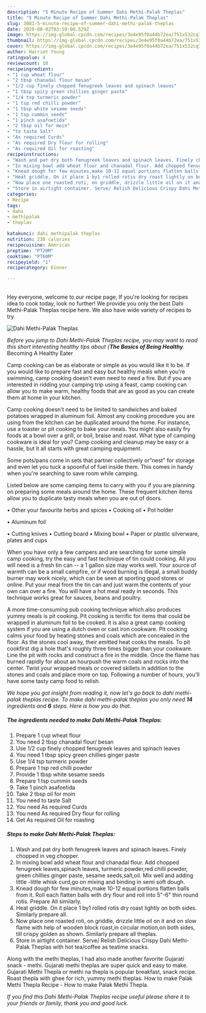 ```yaml
---
description: "5 Minute Recipe of Summer Dahi Methi-Palak Theplas"
title: "5 Minute Recipe of Summer Dahi Methi-Palak Theplas"
slug: 3081-5-minute-recipe-of-summer-dahi-methi-palak-theplas
date: 2020-08-02T03:59:08.529Z
image: https://img-global.cpcdn.com/recipes/3e4e95f0a44b72ea/751x532cq70/dahi-methi-palak-theplas-recipe-main-photo.jpg
thumbnail: https://img-global.cpcdn.com/recipes/3e4e95f0a44b72ea/751x532cq70/dahi-methi-palak-theplas-recipe-main-photo.jpg
cover: https://img-global.cpcdn.com/recipes/3e4e95f0a44b72ea/751x532cq70/dahi-methi-palak-theplas-recipe-main-photo.jpg
author: Harriet Young
ratingvalue: 4
reviewcount: 10
recipeingredient:
- "1 cup wheat flour"
- "2 tbsp chanadal flour besan"
- "1/2 cup finely chopped fenugreek leaves and spinach leaves"
- "1 tbsp spicy green chillies ginger paste"
- "1/4 tsp turmeric powder"
- "1 tsp red chilli powder"
- "1 tbsp white sesame seeds"
- "1 tsp cummin seeds"
- "1 pinch asafoetida"
- "2 tbsp oil for moin"
- "to taste Salt"
- "As required Curds"
- "As required Dry flour for rolling"
- "As required Oil for roasting"
recipeinstructions:
- "Wash and pat dry both fenugreek leaves and spinach leaves. Finely chopped in veg chopper."
- "In mixing bowl add wheat flour and chanadal flour. Add chopped fenugreek leaves,spinach leaves, turmeric powder,red chilli powder, green chillies ginger paste, sesame seeds,salt,oil. Mix well and adding little -little whisk curd,go on mixing and binding in semi soft dough."
- "Knead dough for few minutes,make 10-12 equal portions flatten balls from it. Roll each flatten balls with dry flour and roll into 5&#34;-6&#34; thin round rotis. Prepare All similarly."
- "Heat griddle. On it place 1 by1 rolled rotis dry roast lightly on both sides. Similarly prepare all."
- "Now place one roasted roti, on griddle, drizzle little oil on it and on slow flame with help of wooden block roast,in circular motion,on both sides, till crispy golden as shown. Similarly prepare all theplas."
- "Store in airtight container. Serve/ Relish Delicious Crispy Dahi Methi- Palak Theplas with hot tea/coffee as teatime snacks."
categories:
- Recipe
tags:
- dahi
- methipalak
- theplas

katakunci: dahi methipalak theplas 
nutrition: 238 calories
recipecuisine: American
preptime: "PT20M"
cooktime: "PT60M"
recipeyield: "1"
recipecategory: Dinner

---
```

<br>
Hey everyone, welcome to our recipe page, If you're looking for recipes idea to cook today, look no further! We provide you only the best Dahi Methi-Palak Theplas recipe here. We also have wide variety of recipes to try.
<br>


![Dahi Methi-Palak Theplas](https://img-global.cpcdn.com/recipes/3e4e95f0a44b72ea/751x532cq70/dahi-methi-palak-theplas-recipe-main-photo.jpg)

<i>Before you jump to Dahi Methi-Palak Theplas recipe, you may want to read this short interesting healthy tips about {<strong>The Basics of Being Healthy</strong>.</i>
Becoming A Healthy Eater

    
Camp cooking can be as elaborate or simple as you would like it to be. If you would like to prepare fast and easy but healthy meals when you're swimming, camp cooking doesn't even need to need a fire. But if you are interested in ridding your camping trip using a feast, camp cooking can allow you to make warm, healthy foods that are as good as you can create them at home in your kitchen.

Camp cooking doesn't need to be limited to sandwiches and baked potatoes wrapped in aluminum foil.  Almost any cooking procedure you are using from the kitchen can be duplicated around the home. For instance, use a toaster or pit cooking to bake your meals. You might also easily fry foods at a bowl over a grill, or boil, braise and roast. What type of camping cookware is ideal for you? Camp cooking and cleanup may be easy or a hassle, but it all starts with great camping equipment.

Some pots/pans come in sets that partner collectively or"nest" for storage and even let you tuck a spoonful of fuel inside them. This comes in handy when you're searching to save room while camping.

Listed below are some camping items to carry with you if you are planning on preparing some meals around the home. These frequent kitchen items allow you to duplicate tasty meals when you are out of doors.


• Other your favourite herbs and spices
• Cooking oil
• Pot holder

• Aluminum foil

• Cutting knives
• Cutting board
• Mixing bowl
• Paper or plastic silverware, plates and cups

When you have only a few campers and are searching for some simple camp cooking, try the easy and fast technique of tin could cooking. All you will need is a fresh tin can -- a 1 gallon size may works well. Your source of warmth can be a small campfire, or if wood burning is illegal, a small buddy burner may work nicely, which can be seen at sporting good stores or online. Put your meal from the tin can and just warm the contents of your own can over a fire. You will have a hot meal ready in seconds.  This technique works great for sauces, beans and poultry.

A more time-consuming pub cooking technique which also produces yummy meals is pit cooking. Pit cooking is terrific for items that could be wrapped in aluminum foil to be cooked.  It is also a great camp cooking system if you are using a dutch oven or cast iron cookware. Pit cooking calms your food by heating stones and coals which are concealed in the floor. As the stones cool away, their emitted heat cooks the meals. To pit cookfirst dig a hole that's roughly three times bigger than your cookware. Line the pit with rocks and construct a fire in the middle. Once the flame has burned rapidly for about an hourpush the warm coals and rocks into the center. Twist your wrapped meals or covered skillets in addition to the stones and coals and place more on top. Following a number of hours, you'll have some tasty camp food to relish.


<i>We hope you got insight from reading it, now let's go back to dahi methi-palak theplas recipe. To make dahi methi-palak theplas you only need <strong>14</strong> ingredients and <strong>6</strong> steps. Here is how you do that.
</i>

##### The ingredients needed to make Dahi Methi-Palak Theplas:

1. Prepare 1 cup wheat flour
1. You need 2 tbsp chanadal flour/ besan
1. Use 1/2 cup finely chopped fenugreek leaves and spinach leaves
1. You need 1 tbsp spicy green chillies ginger paste
1. Use 1/4 tsp turmeric powder
1. Prepare 1 tsp red chilli powder
1. Provide 1 tbsp white sesame seeds
1. Prepare 1 tsp cummin seeds
1. Take 1 pinch asafoetida
1. Take 2 tbsp oil for moin
1. You need to taste Salt
1. You need As required Curds
1. You need As required Dry flour for rolling
1. Get As required Oil for roasting


##### Steps to make Dahi Methi-Palak Theplas:

1. Wash and pat dry both fenugreek leaves and spinach leaves. Finely chopped in veg chopper.
1. In mixing bowl add wheat flour and chanadal flour. Add chopped fenugreek leaves,spinach leaves, turmeric powder,red chilli powder, green chillies ginger paste, sesame seeds,salt,oil. Mix well and adding little -little whisk curd,go on mixing and binding in semi soft dough.
1. Knead dough for few minutes,make 10-12 equal portions flatten balls from it. Roll each flatten balls with dry flour and roll into 5&#34;-6&#34; thin round rotis. Prepare All similarly.
1. Heat griddle. On it place 1 by1 rolled rotis dry roast lightly on both sides. Similarly prepare all.
1. Now place one roasted roti, on griddle, drizzle little oil on it and on slow flame with help of wooden block roast,in circular motion,on both sides, till crispy golden as shown. Similarly prepare all theplas.
1. Store in airtight container. Serve/ Relish Delicious Crispy Dahi Methi- Palak Theplas with hot tea/coffee as teatime snacks.


Along with the methi theplas, I had also made another favorite Gujarati snack - methi. Gujarati methi theplas are super quick and easy to make. Gujarati Methi Thepla or methi na thepla is popular breakfast, snack recipe. Roast thepla with ghee for rich, yummy methi theplas. How to make Palak Methi Thepla Recipe - How to make Palak Methi Thepla. 

<i>If you find this Dahi Methi-Palak Theplas recipe useful please share it to your friends or family, thank you and good luck.</i>
